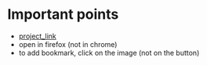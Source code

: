 # Important points
* [project_link](https://interning-8b77f.web.app)
* open in firefox (not in chrome)
* to add bookmark, click on the image (not on the button)
